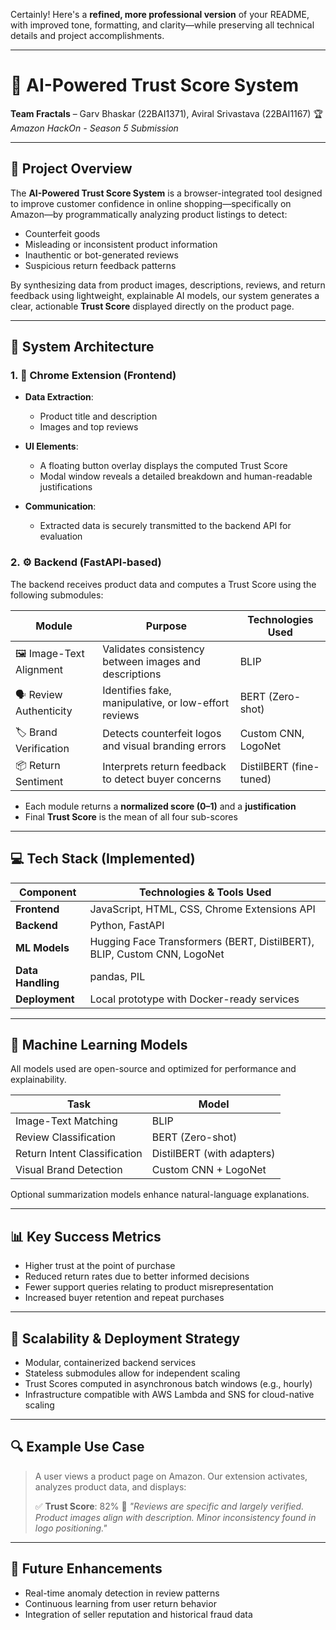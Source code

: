 Certainly! Here's a **refined, more professional version** of your README, with improved tone, formatting, and clarity—while preserving all technical details and project accomplishments.

---

# 🔐 AI-Powered Trust Score System

**Team Fractals** – Garv Bhaskar (22BAI1371), Aviral Srivastava (22BAI1167)
🏆 *Amazon HackOn - Season 5 Submission*

---

## 🚀 Project Overview

The **AI-Powered Trust Score System** is a browser-integrated tool designed to improve customer confidence in online shopping—specifically on Amazon—by programmatically analyzing product listings to detect:

* Counterfeit goods
* Misleading or inconsistent product information
* Inauthentic or bot-generated reviews
* Suspicious return feedback patterns

By synthesizing data from product images, descriptions, reviews, and return feedback using lightweight, explainable AI models, our system generates a clear, actionable **Trust Score** displayed directly on the product page.

---

## 🧩 System Architecture

### 1. 🧭 Chrome Extension (Frontend)

* **Data Extraction**:

  * Product title and description
  * Images and top reviews

* **UI Elements**:

  * A floating button overlay displays the computed Trust Score
  * Modal window reveals a detailed breakdown and human-readable justifications

* **Communication**:

  * Extracted data is securely transmitted to the backend API for evaluation

### 2. ⚙️ Backend (FastAPI-based)

The backend receives product data and computes a Trust Score using the following submodules:

| Module                   | Purpose                                               | Technologies Used       |
| ------------------------ | ----------------------------------------------------- | ----------------------- |
| 🖼️ Image-Text Alignment | Validates consistency between images and descriptions | BLIP                    |
| 🗣️ Review Authenticity  | Identifies fake, manipulative, or low-effort reviews  | BERT (Zero-shot)        |
| 🏷️ Brand Verification   | Detects counterfeit logos and visual branding errors  | Custom CNN, LogoNet     |
| 📦 Return Sentiment      | Interprets return feedback to detect buyer concerns   | DistilBERT (fine-tuned) |

* Each module returns a **normalized score (0–1)** and a **justification**
* Final **Trust Score** is the mean of all four sub-scores

---

## 💻 Tech Stack (Implemented)

| Component         | Technologies & Tools Used                                               |
| ----------------- | ----------------------------------------------------------------------- |
| **Frontend**      | JavaScript, HTML, CSS, Chrome Extensions API                            |
| **Backend**       | Python, FastAPI                                                         |
| **ML Models**     | Hugging Face Transformers (BERT, DistilBERT), BLIP, Custom CNN, LogoNet |
| **Data Handling** | pandas, PIL                                                             |
| **Deployment**    | Local prototype with Docker-ready services                              |

---

## 🧠 Machine Learning Models

All models used are open-source and optimized for performance and explainability.

| Task                         | Model                      |
| ---------------------------- | -------------------------- |
| Image-Text Matching          | BLIP                       |
| Review Classification        | BERT (Zero-shot)           |
| Return Intent Classification | DistilBERT (with adapters) |
| Visual Brand Detection       | Custom CNN + LogoNet       |

Optional summarization models enhance natural-language explanations.

---

## 📊 Key Success Metrics

* Higher trust at the point of purchase
* Reduced return rates due to better informed decisions
* Fewer support queries relating to product misrepresentation
* Increased buyer retention and repeat purchases

---

## 🧱 Scalability & Deployment Strategy

* Modular, containerized backend services
* Stateless submodules allow for independent scaling
* Trust Scores computed in asynchronous batch windows (e.g., hourly)
* Infrastructure compatible with AWS Lambda and SNS for cloud-native scaling

---

## 🔍 Example Use Case

> A user views a product page on Amazon.
> Our extension activates, analyzes product data, and displays:
>
> ✅ **Trust Score**: 82%
> 🧾 *"Reviews are specific and largely verified. Product images align with description. Minor inconsistency found in logo positioning."*

---

## 🌱 Future Enhancements

* Real-time anomaly detection in review patterns
* Continuous learning from user return behavior
* Integration of seller reputation and historical fraud data

